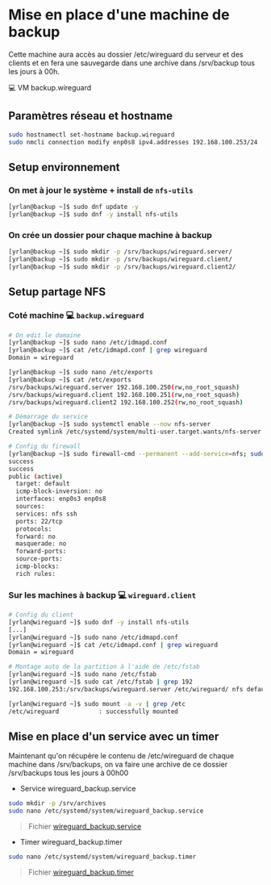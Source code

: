 # Mise en place d'une machine de backup

Cette machine aura accès au dossier /etc/wireguard du serveur et des clients et en fera une sauvegarde dans une archive dans /srv/backup tous les jours à 00h.

:computer: VM backup.wireguard


## Paramètres réseau et hostname
```bash
sudo hostnamectl set-hostname backup.wireguard
sudo nmcli connection modify enp0s8 ipv4.addresses 192.168.100.253/24
```

## Setup environnement
### On met à jour le système + install de `nfs-utils`
```bash
[yrlan@backup ~]$ sudo dnf update -y
[yrlan@backup ~]$ sudo dnf -y install nfs-utils
```

### On crée un dossier pour chaque machine à backup
```bash
[yrlan@backup ~]$ sudo mkdir -p /srv/backups/wireguard.server/
[yrlan@backup ~]$ sudo mkdir -p /srv/backups/wireguard.client/
[yrlan@backup ~]$ sudo mkdir -p /srv/backups/wireguard.client2/
```

## Setup partage NFS
### Coté machine :computer: `backup.wireguard`
```bash
# On edit le domaine
[yrlan@backup ~]$ sudo nano /etc/idmapd.conf
[yrlan@backup ~]$ cat /etc/idmapd.conf | grep wireguard
Domain = wireguard

[yrlan@backup ~]$ sudo nano /etc/exports
[yrlan@backup ~]$ cat /etc/exports
/srv/backups/wireguard.server 192.168.100.250(rw,no_root_squash)
/srv/backups/wireguard.client 192.168.100.251(rw,no_root_squash)
/srv/backups/wireguard.client2 192.168.100.252(rw,no_root_squash)

# Démarrage du service
[yrlan@backup ~]$ sudo systemctl enable --now nfs-server
Created symlink /etc/systemd/system/multi-user.target.wants/nfs-server.service → /usr/lib/systemd/system/nfs-server.service.

# Config du firewall
[yrlan@backup ~]$ sudo firewall-cmd --permanent --add-service=nfs; sudo firewall-cmd --reload; sudo firewall-cmd --list-all
success
success
public (active)
  target: default
  icmp-block-inversion: no
  interfaces: enp0s3 enp0s8
  sources:
  services: nfs ssh
  ports: 22/tcp
  protocols:
  forward: no
  masquerade: no
  forward-ports:
  source-ports:
  icmp-blocks:
  rich rules:
```
### Sur les machines à backup :computer: `wireguard.client`
```bash
# Config du client
[yrlan@wireguard ~]$ sudo dnf -y install nfs-utils
[...]
[yrlan@wireguard ~]$ sudo nano /etc/idmapd.conf
[yrlan@wireguard ~]$ cat /etc/idmapd.conf | grep wireguard 
Domain = wireguard

# Montage auto de la partition à l'aide de /etc/fstab
[yrlan@wireguard ~]$ sudo nano /etc/fstab
[yrlan@wireguard ~]$ sudo cat /etc/fstab | grep 192
192.168.100.253:/srv/backups/wireguard.server /etc/wireguard/ nfs defaults 0 0

[yrlan@wireguard ~]$ sudo mount -a -v | grep /etc
/etc/wireguard           : successfully mounted
```

## Mise en place d'un service avec un timer
Maintenant qu'on récupère le contenu de /etc/wireguard de chaque machine dans /srv/backups, on va faire une archive de ce dossier /srv/backups tous les jours à 00h00

- Service wireguard_backup.service
```bash
sudo mkdir -p /srv/archives
sudo nano /etc/systemd/system/wireguard_backup.service
```

> Fichier [wireguard_backup.service](./conf/wireguard_backup.service)

- Timer wireguard_backup.timer
```bash
sudo nano /etc/systemd/system/wireguard_backup.timer
```
> Fichier [wireguard_backup.timer](./conf/wireguard_backup.timer)